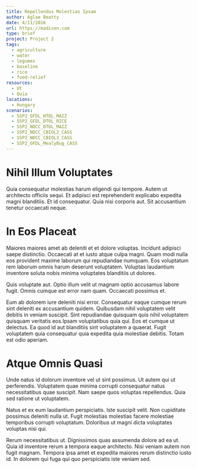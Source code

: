 ```yaml
---
title: Repellendus Molestias Ipsam
author: Aglae Beatty
date: 4/11/2016
url: https://madisen.com
type: brief
project: Project 2
tags:
  - agriculture
  - water
  - legumes
  - baseline
  - rice
  - food-relief
resources:
  - Ut
  - Quia
locations:
  - Hungary
scenarios:
  - SSP2_GFDL_HTOL_MAIZ
  - SSP2_GFDL_DTOL_RICE
  - SSP2_NOCC_DTOL_MAIZ
  - SSP2_NOCC_CBIOL2_CASS
  - SSP2_NOCC_CBIOL3_CASS
  - SSP2_GFDL_MealyBug_CASS
---
```

# Nihil Illum Voluptates
Quia consequatur molestias harum eligendi qui tempore. Autem ut architecto officiis sequi. Et adipisci est reprehenderit explicabo expedita magni blanditiis. Et id consequatur. Quia nisi corporis aut. Sit accusantium tenetur occaecati neque.

# In Eos Placeat
Maiores maiores amet ab deleniti et et dolore voluptas. Incidunt adipisci saepe distinctio. Occaecati at et iusto atque culpa magni. Quam modi nulla eos provident maxime laborum qui repudiandae numquam. Eos voluptatum rem laborum omnis harum deserunt voluptatem. Voluptas laudantium inventore soluta nobis minima voluptates blanditiis ut dolores.
 Quis voluptate aut. Optio illum velit ut magnam optio accusamus labore fugit. Omnis cumque est error nam quam. Occaecati possimus et.
 Eum ab dolorem iure deleniti nisi error. Consequatur eaque cumque rerum sint deleniti ex accusantium quidem. Quibusdam nihil voluptatem velit debitis in veniam suscipit. Sint repudiandae quisquam quis nihil voluptatem quisquam veritatis eos.Ipsam voluptatibus quia qui. Eos et cumque ut delectus. Ea quod id aut blanditiis sint voluptatem a quaerat. Fugit voluptatem quia consequatur quia expedita quia molestiae debitis. Totam est odio aperiam.

# Atque Omnis Quasi
Unde natus id dolorum inventore vel ut sint possimus. Ut autem qui ut perferendis. Voluptatem quae minima corrupti consequatur natus necessitatibus quae suscipit. Nam saepe quos voluptas repellendus. Quia sed ratione ut voluptatem.
 Natus et ex eum laudantium perspiciatis. Iste suscipit velit. Non cupiditate possimus deleniti nulla ut. Fugit molestias molestias facere molestiae temporibus corrupti voluptatum. Doloribus ut magni dicta voluptates voluptas nisi qui.
 Rerum necessitatibus ut. Dignissimos quas assumenda dolore ad ea ut. Quia id inventore rerum a tempora eaque architecto. Nisi veniam autem non fugit magnam. Tempora ipsa amet et expedita maiores rerum distinctio iusto id. In dolorem qui fuga qui quo perspiciatis iste veniam sed.
